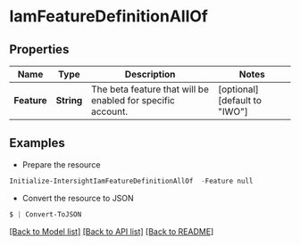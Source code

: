 # IamFeatureDefinitionAllOf
## Properties

Name | Type | Description | Notes
------------ | ------------- | ------------- | -------------
**Feature** | **String** | The beta feature that will be enabled for specific account. | [optional] [default to "IWO"]

## Examples

- Prepare the resource
```powershell
Initialize-IntersightIamFeatureDefinitionAllOf  -Feature null
```

- Convert the resource to JSON
```powershell
$ | Convert-ToJSON
```

[[Back to Model list]](../README.md#documentation-for-models) [[Back to API list]](../README.md#documentation-for-api-endpoints) [[Back to README]](../README.md)

